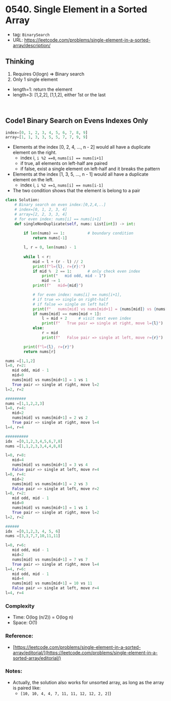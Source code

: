# 0540. Single Element in a Sorted Array

- tag: `BinarySearch`
- URL: https://leetcode.com/problems/single-element-in-a-sorted-array/description/

## Thinking

1. Requires O(logn) ⇒ Binary  search
2. Only 1 single element
- length=1: return the element
- length=3: [1,2,2], [1,1,2], either 1st or the last

<br>

## Code1 **Binary Search on Evens Indexes Only**

```python
index=[0, 1, 2, 3, 4, 5, 6, 7, 8, 9]
array=[1, 1, 3, 3, 5, 5, 7, 7, 9, 9]
```

- Elements at the index [0, 2, 4, ..., n - 2] would all have a duplicate element on the right.
    - index i, `i %2 ==0`, `nums[i] == nums[i+1]`
    - if true, all elements on left-half are paired
    - if false, exist a single element  on left-half and it breaks the pattern
- Elements at the index [1, 3, 5, ..., n - 1] would all have a duplicate element on the left.
    - index i, `i %2 ==1`, `nums[i] == nums[i-1]`
- The two condition shows that the element is belong to a pair

```python
class Solution:
    # Binary search on even index:[0,2,4,..]
    # index=[0, 1, 2, 3, 4]
    # array=[2, 2, 3, 3, 4]
    # for even index: nums[i] == nums[i+1] 
    def singleNonDuplicate(self, nums: List[int]) -> int:
        
        if len(nums) == 1:          # boundary condition
            return nums[-1]

        l, r = 0, len(nums) - 1
            
        while l < r:
            mid = l + (r - l) // 2
            print(f"l={l}, r={r}:")
            if mid %  2 == 1:       # only check even index
                print("   mid odd, mid - 1")
                mid -= 1
            print(f"   mid={mid}")

            # for even index: nums[i] == nums[i+1], 
            # if true => single on right-half
            # if false => single on left half
            print(f"   nums[mid] vs nums[mid+1] = {nums[mid]} vs {nums[mid + 1]}")
            if nums[mid] == nums[mid + 1]:
                l = mid + 2     # visit next even index
                print(f"   True pair => single at right, move l={l}")                
            else:
                r = mid
                print(f"   False pair => single at left, move r={r}") 

        print(f"l={l}, r={r}")
        return nums[r]
```

```python
nums =[1,1,2]
l=0, r=2:
   mid odd, mid - 1
   mid=0
   nums[mid] vs nums[mid+1] = 1 vs 1
   True pair => single at right, move l=2
l=2, r=2

#########
nums =[1,1,2,2,3]
l=0, r=4:
   mid=2
   nums[mid] vs nums[mid+1] = 2 vs 2
   True pair => single at right, move l=4
l=4, r=4

##########
idx  =[0,1,2,3,4,5,6,7,8]
nums =[1,1,2,3,3,4,4,8,8]

l=0, r=8:
   mid=4
   nums[mid] vs nums[mid+1] = 3 vs 4
   False pair => single at left, move r=4
l=0, r=4:
   mid=2
   nums[mid] vs nums[mid+1] = 2 vs 3
   False pair => single at left, move r=2
l=0, r=2:
   mid odd, mid - 1
   mid=0
   nums[mid] vs nums[mid+1] = 1 vs 1
   True pair => single at right, move l=2
l=2, r=2

######
idx  =[0,1,2,3, 4, 5, 6]
nums =[3,3,7,7,10,11,11]

l=0, r=6:
   mid odd, mid - 1
   mid=2
   nums[mid] vs nums[mid+1] = 7 vs 7
   True pair => single at right, move l=4
l=4, r=6:
   mid odd, mid - 1
   mid=4
   nums[mid] vs nums[mid+1] = 10 vs 11
   False pair => single at left, move r=4
l=4, r=4
```

### Complexity

- Time: O(log (n/2)) = O(log n)
- Space: O(1)

### Reference:

- [https://leetcode.com/problems/single-element-in-a-sorted-array/editorial/](https://leetcode.com/problems/single-element-in-a-sorted-array/editorial/)

### Notes:

- Actually, the solution also works for unsorted array, as long as the array is paired like:
    - `[10, 10, 4, 4, 7, 11, 11, 12, 12, 2, 2]`)

<br>

